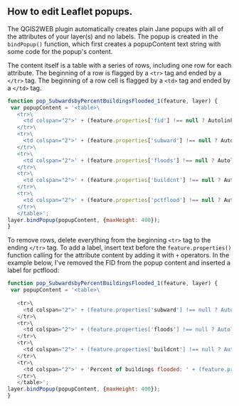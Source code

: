 ## How to edit Leaflet popups.

The QGIS2WEB plugin automatically creates plain Jane popups with all of the attributes of your layer(s) and no labels. The popup is created in the `bindPopup()` function, which first creates a popupContent text string with some code for the popup's content.

The content itself is a table with a series of rows, including one row for each attribute. The beginning of a row is flagged by a `<tr>` tag and ended by a `</tr>` tag. The beginning of a row cell is flagged by a `<td>` tag and ended by a `</td>` tag.

```js
function pop_SubwardsbyPercentBuildingsFlooded_1(feature, layer) {
 var popupContent = '<table>\
   <tr>\
     <td colspan="2">' + (feature.properties['fid'] !== null ? Autolinker.link(String(feature.properties['fid'])) : '') + '</td>\
   </tr>\
   <tr>\
     <td colspan="2">' + (feature.properties['subward'] !== null ? Autolinker.link(String(feature.properties['subward'])) : '') + '</td>\
   </tr>\
   <tr>\
     <td colspan="2">' + (feature.properties['floods'] !== null ? Autolinker.link(String(feature.properties['floods'])) : '') + '</td>\
   </tr>\
   <tr>\
     <td colspan="2">' + (feature.properties['buildcnt'] !== null ? Autolinker.link(String(feature.properties['buildcnt'])) : '') + '</td>\
   </tr>\
   <tr>\
     <td colspan="2">' + (feature.properties['pctflood'] !== null ? Autolinker.link(String(feature.properties['pctflood'])) : '') + '</td>\
   </tr>\
   </table>';
layer.bindPopup(popupContent, {maxHeight: 400});
}
```

To remove rows, delete everything from the beginning `<tr>` tag to the ending `</tr>` tag.
To add a label, insert text before the `feature.properties()` function calling for the attribute content by adding it with `+` operators.
In the example below, I've removed the FID from the popup content and inserted a label for pctflood:

```js
function pop_SubwardsbyPercentBuildingsFlooded_1(feature, layer) {
 var popupContent = '<table>\
  
   <tr>\
     <td colspan="2">' + (feature.properties['subward'] !== null ? Autolinker.link(String(feature.properties['subward'])) : '') + '</td>\
   </tr>\
   <tr>\
     <td colspan="2">' + (feature.properties['floods'] !== null ? Autolinker.link(String(feature.properties['floods'])) : '') + '</td>\
   </tr>\
   <tr>\
     <td colspan="2">' + (feature.properties['buildcnt'] !== null ? Autolinker.link(String(feature.properties['buildcnt'])) : '') + '</td>\
   </tr>\
   <tr>\
     <td colspan="2">' + 'Percent of buildings flooded: ' + (feature.properties['pctflood'] !== null ? Autolinker.link(String(feature.properties['pctflood'])) : '') + '</td>\
   </tr>\
   </table>';
layer.bindPopup(popupContent, {maxHeight: 400});
}
```
